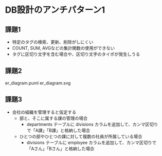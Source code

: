 # DB設計のアンチパターン1
## 課題1

- 特定のタグの検索、更新、削除がしにくい
- COUNT, SUM, AVGなどの集計関数の使用ができない
- タグに区切り文字を含む場合や、区切り文字のタイポが発生しうる

## 課題2

er_diagram.puml
er_diagram.svg

## 課題3

- 会社の組織を管理すると仮定する
    - 部と、そこに属する課の管理の場合
        - departments テーブルに divisions カラムを追加して、カンマ区切りで「A課」「B課」と格納した場合
    - ひとつの部やひとつの課に対して複数の社員が所属している場合
        - divisions テーブルに employee カラムを追加して、カンマ区切りで「Aさん」「Bさん」と格納した場合
